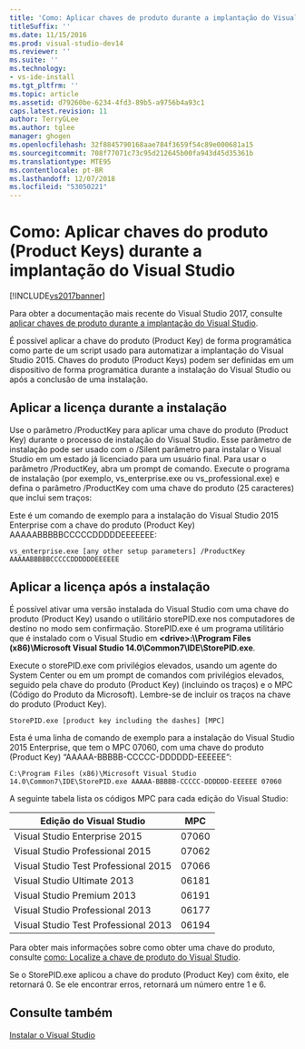 ```yaml
---
title: 'Como: Aplicar chaves de produto durante a implantação do Visual Studio 2015 | Microsoft Docs'
titleSuffix: ''
ms.date: 11/15/2016
ms.prod: visual-studio-dev14
ms.reviewer: ''
ms.suite: ''
ms.technology:
- vs-ide-install
ms.tgt_pltfrm: ''
ms.topic: article
ms.assetid: d79260be-6234-4fd3-89b5-a9756b4a93c1
caps.latest.revision: 11
author: TerryGLee
ms.author: tglee
manager: ghogen
ms.openlocfilehash: 32f8845790168aae784f3659f54c89e000681a15
ms.sourcegitcommit: 708f77071c73c95d212645b00fa943d45d35361b
ms.translationtype: MTE95
ms.contentlocale: pt-BR
ms.lasthandoff: 12/07/2018
ms.locfileid: "53050221"
---
```

# <a name="how-to-automatically-apply-product-keys-when-deploying-visual-studio"></a>Como: Aplicar chaves do produto (Product Keys) durante a implantação do Visual Studio
[!INCLUDE[vs2017banner](../includes/vs2017banner.md)]

Para obter a documentação mais recente do Visual Studio 2017, consulte [aplicar chaves de produto durante a implantação do Visual Studio](/visualstudio/install/automatically-apply-product-keys-when-deploying-visual-studio).

É possível aplicar a chave do produto (Product Key) de forma programática como parte de um script usado para automatizar a implantação do Visual Studio 2015. Chaves do produto (Product Keys) podem ser definidas em um dispositivo de forma programática durante a instalação do Visual Studio ou após a conclusão de uma instalação.

## <a name="apply-the-license-during-installation"></a>Aplicar a licença durante a instalação
 Use o parâmetro /ProductKey para aplicar uma chave do produto (Product Key) durante o processo de instalação do Visual Studio. Esse parâmetro de instalação pode ser usado com o /Silent parâmetro para instalar o Visual Studio em um estado já licenciado para um usuário final. Para usar o parâmetro /ProductKey, abra um prompt de comando. Execute o programa de instalação (por exemplo, vs_enterprise.exe ou vs_professional.exe) e defina o parâmetro /ProductKey com uma chave do produto (25 caracteres) que inclui sem traços:

 Este é um comando de exemplo para a instalação do Visual Studio 2015 Enterprise com a chave do produto (Product Key) AAAAABBBBBCCCCCDDDDDEEEEEEE:

 `vs_enterprise.exe [any other setup parameters] /ProductKey AAAAABBBBBCCCCCDDDDDDEEEEEE`

## <a name="apply-the-license-after-installation"></a>Aplicar a licença após a instalação
 É possível ativar uma versão instalada do Visual Studio com uma chave do produto (Product Key) usando o utilitário storePID.exe nos computadores de destino no modo sem confirmação. StorePID.exe é um programa utilitário que é instalado com o Visual Studio em **\<drive>:\\\Program Files (x86)\Microsoft Visual Studio 14.0\Common7\IDE\StorePID.exe**.

 Execute o storePID.exe com privilégios elevados, usando um agente do System Center ou em um prompt de comandos com privilégios elevados, seguido pela chave do produto (Product Key) (incluindo os traços) e o MPC (Código do Produto da Microsoft). Lembre-se de incluir os traços na chave do produto (Product Key).

 `StorePID.exe [product key including the dashes] [MPC]`

 Esta é uma linha de comando de exemplo para a instalação do Visual Studio 2015 Enterprise, que tem o MPC 07060, com uma chave do produto (Product Key) “AAAAA-BBBBB-CCCCC-DDDDDD-EEEEEE”:

 `C:\Program Files (x86)\Microsoft Visual Studio 14.0\Common7\IDE\StorePID.exe AAAAA-BBBBB-CCCCC-DDDDDD-EEEEEE 07060`

 A seguinte tabela lista os códigos MPC para cada edição do Visual Studio:

|Edição do Visual Studio|MPC|
|---------------------------|---------|
|Visual Studio Enterprise 2015|07060|
|Visual Studio Professional 2015|07062|
|Visual Studio Test Professional 2015|07066|
|Visual Studio Ultimate 2013|06181|
|Visual Studio Premium 2013|06191|
|Visual Studio Professional 2013|06177|
|Visual Studio Test Professional 2013|06194|

 Para obter mais informações sobre como obter uma chave do produto, consulte [como: Localize a chave de produto do Visual Studio](../install/how-to-locate-the-visual-studio-product-key.md).

 Se o StorePID.exe aplicou a chave do produto (Product Key) com êxito, ele retornará 0. Se ele encontrar erros, retornará um número entre 1 e 6.

## <a name="see-also"></a>Consulte também
 [Instalar o Visual Studio](../install/install-visual-studio-2015.md)